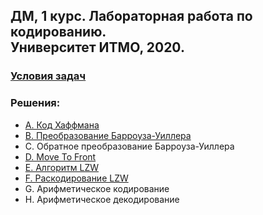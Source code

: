 ## ДМ, 1 курс. Лабораторная работа по кодированию.<br>Университет ИТМО, 2020.

### [Условия задач](s1-03-lab-coding.pdf)

### Решения:

- [A. Код Хаффмана](src/A.cpp)
- [B. Преобразование Барроуза-Уиллера](src/B.cpp)
- C. Обратное преобразование Барроуза-Уиллера
- [D. Move To Front](src/D.cpp)
- [E. Алгоритм LZW](src/E.cpp)
- [F. Раскодирование LZW](src/F.cpp)
- G. Арифметическое кодирование
- H. Арифметическое декодирование
